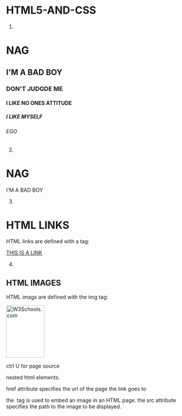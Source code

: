 # HTML5-AND-CSS
1.

<!DOCTYPE html>
<html>
<head>
<title>KASU NAGAVARDHAN</title>
</head>
<body>
<h1>NAG</h1>
<h2>I'M A BAD BOY</h2>
<h3>DON'T JUDGDE ME</h3>
<h4>I LIKE NO ONES ATTITUDE</h4>
<h5>I LIKE MYSELF</h5>
<h6>EGO</h6>
</body>
</html>

2.

<!DOCT'YPE html>
<html>
<head>
<title>KASU NAGAVARDHAN</title>
</head>
<body>
<h1>NAG</h1>
<p>I'M A BAD BOY</P>
</body>
</html>

3.


<!DOCTYPE html>
<html>
<body>
<h1>HTML LINKS</h1>
<p>HTML links are defined with a tag: </p>
<a href="https://www.w3schools.com">THIS IS A LINK</a>
</body>
</html>

4.


<!DOCTYTPE html>
<html>
<body>
<h2>HTML IMAGES</h2>
<p>HTML imags are defined with the img tag:</p>

<img src="w3schools.jpg"
alt="W3Schools.com" 
width="104" height="142">

</body>
</html>

ctrl U for page source

nested html elements.

href attribute specifies the url of the page the link goes to

the <img> tag is used to embed an image in an HTML page.
the src attribute specifies the path to the image to be displayed.
